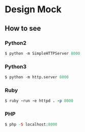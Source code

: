 # Design Mock

## How to see

### Python2

```python
$ python -m SimpleHTTPServer 8000
```

### Python3

```python
$ python -m http.server 8000
```

### Ruby

```ruby
$ ruby -run -e httpd . -p 8000
```

### PHP

```php
$ php -S localhost:8000
```
